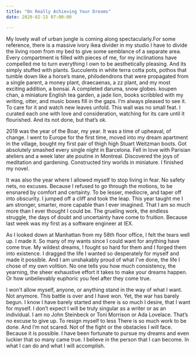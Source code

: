 ```yaml
---
title: "On Really Achieving Your Dreams"
date: 2020-02-15 07:00:00

---
```


My lovely wall of urban jungle is coming along spectacularly.For some reference, there is a massive  ivory ikea divider in my studio I have to divide the living room from my bed to give some semblance of a separate area. Every compartment is filled with pieces of me, for my inclinations have compelled me to turn everything I own to be aesthetically pleasing.  And its simply stuffed with plants. Succulents in white terra cotta pots, pothos that tumble down like a horse’s mane, philodendrons that were propagated from a single parent, a money plant, draecaenas, a zz plant, and my most exciting addition, a bonsai.  A completed daruma, snow globes. koupen chan, a miniature English tea garden, a jade lion, books scribbled with my writing, otter, and  music boxes fill in the gaps. I’m always pleased to see it. To care for it and watch new leaves unfold. This wall was no small feat. I curated each one with love and consideration, watching for its care until it flourished. And its not done, but that’s ok.

2019 was the year of the Boar, my year. It was a time of upheaval, of change. I went to Europe for the first time, moved into my dream apartment in the village, bought my first pair of thigh high Stuart Weitzman boots. Got absolutely smashed every single night in Barcelona. Fell in love with Parisian ateliers and a week later ate poutine in Montreal. Discovered the joys of meditation and gardening. Constructed tiny worlds in miniature. I finished my novel.

It was also the year where I allowed myself to stop living in fear. No safety nets, no excuses.  Because I refused to go through the motions, to be ensnared by comfort and certainty. To be lesser, mediocre, and taper off into obscurity. I jumped off a cliff and took the leap.  This year taught me I am stronger, smarter, more capable than I ever imagined. That I am so much more than I ever thought I could be. The grueling work, the endless struggle, the days of doubt and uncertainty have come to fruition. Because last week was my first as a software engineer at IEX.

As I looked down at Manhattan from my 58th floor office, I felt the tears well up. I made it. So many of my wants since I could want for anything have come true. My wildest dreams, I fought so hard for them and I forged them into existence. I dragged the life I wanted so desperately for myself and made it possible. And I am unshakably proud of what I’ve done, the life I chose of my own volition. No one tells you how much consistency, the yearning, the sheer exhaustive effort it takes to make your dreams happen. Or how unbelievably euphoric you feel after they come true.

I won’t allow myself, anyone, or anything stand in the way of what I want. Not anymore. This battle is over and I have won. Yet, the war has barely begun. I know I have barely started and there is so much I desire, that I want for myself. I don’t expect I will be truly singular as a writer or as an individual. I am no John Steinbeck or Toni Morrison or Ada Lovelace. That’s no excuse to give up. To resign myself to less There is so much work to be done. And I’m not scared. Not of the fight or the obstacles I will face. Because it is possible. I have been fortunate to pursue my dreams and even luckier that so many came true. I believe in the person that I can become. In what I can do and what I will accomplish.
